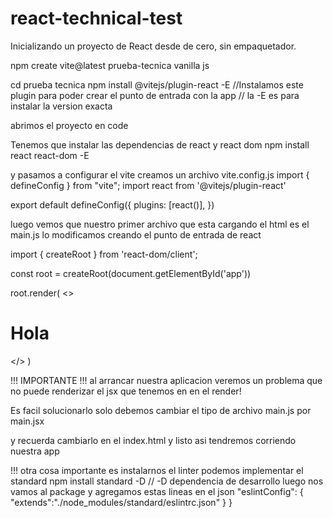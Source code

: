 # react-technical-test

Inicializando un proyecto de React desde de cero, sin empaquetador.

npm create vite@latest
prueba-tecnica
vanilla
js


cd prueba tecnica
npm install @vitejs/plugin-react -E  //Instalamos este plugin para poder crear el punto de entrada con la app 
// la -E es para instalar la version exacta

abrimos el proyecto en code 

Tenemos que instalar las dependencias de react y react dom
npm install react react-dom -E

y pasamos a configurar el vite
creamos un archivo vite.config.js
import { defineConfig } from "vite";
import react from '@vitejs/plugin-react'

export default defineConfig({
  plugins: [react()],
})

luego vemos que nuestro primer archivo que esta cargando el html es el main.js
lo modificamos creando el punto de entrada de react

import { createRoot } from 'react-dom/client';

const root = createRoot(document.getElementById('app'))

root.render(
  <>
    <h1>Hola</h1>
  </>
)


!!! IMPORTANTE !!! 
al arrancar nuestra aplicacion veremos un problema que no puede renderizar el jsx que tenemos en en el render!

Es facil solucionarlo solo debemos cambiar el tipo de archivo main.js por main.jsx

y recuerda cambiarlo en el index.html y listo asi tendremos corriendo nuestra app


!!! otra cosa importante es instalarnos el linter podemos implementar el standard
npm install standard -D // -D dependencia de desarrollo
luego nos vamos al package y agregamos estas lineas en el json 
"eslintConfig": {
    "extends":"./node_modules/standard/eslintrc.json"
  }
}
